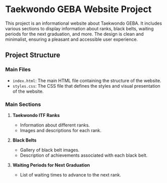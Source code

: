 # Taekwondo GEBA Website Project

This project is an informational website about Taekwondo GEBA. It includes various sections to display information about ranks, black belts, waiting periods for the next graduation, and more. The design is clean and minimalist, ensuring a pleasant and accessible user experience.

## Project Structure

### Main Files

- `index.html`: The main HTML file containing the structure of the website.
- `styles.css`: The CSS file that defines the styles and visual presentation of the website.

### Main Sections

1. **Taekwondo ITF Ranks**
   - Information about different ranks.
   - Images and descriptions for each rank.

2. **Black Belts**
   - Gallery of black belt images.
   - Description of achievements associated with each black belt.

3. **Waiting Periods for Next Graduation**
   - List of waiting times to advance to the next rank.
